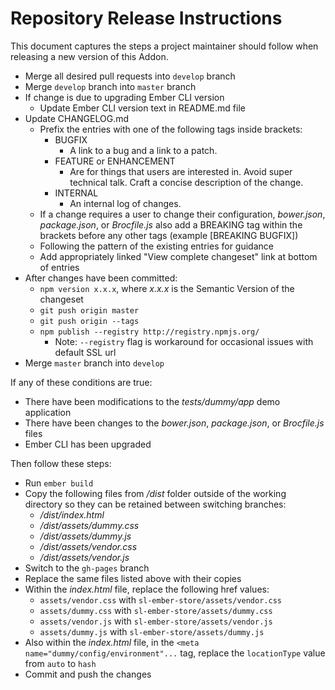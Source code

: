 # Repository Release Instructions

This document captures the steps a project maintainer should follow when releasing a new version of this Addon.

* Merge all desired pull requests into `develop` branch
* Merge `develop` branch into `master` branch
* If change is due to upgrading Ember CLI version
    * Update Ember CLI version text in README.md file
* Update CHANGELOG.md
    * Prefix the entries with one of the following tags inside brackets:
        * BUGFIX
            * A link to a bug and a link to a patch.
        * FEATURE or ENHANCEMENT
            * Are for things that users are interested in. Avoid super technical talk. Craft a concise description of the change.
        * INTERNAL
            * An internal log of changes.
    * If a change requires a user to change their configuration, *bower.json*, *package.json*, or *Brocfile.js* also add a BREAKING tag within the brackets before any other tags (example [BREAKING BUGFIX])
    * Following the pattern of the existing entries for guidance
    * Add appropriately linked "View complete changeset" link at bottom of entries
* After changes have been committed:
    * `npm version x.x.x`, where *x.x.x* is the Semantic Version of the changeset
    * `git push origin master`
    * `git push origin --tags`
    * `npm publish --registry http://registry.npmjs.org/`
        * Note: `--registry` flag is workaround for occasional issues with default SSL url
* Merge `master` branch into `develop`

If any of these conditions are true:

* There have been modifications to the *tests/dummy/app* demo application
* There have been changes to the *bower.json*, *package.json*, or *Brocfile.js* files
* Ember CLI has been upgraded

Then follow these steps:

* Run `ember build`
* Copy the following files from */dist* folder outside of the working directory so they can be retained between switching branches:
    * */dist/index.html*
    * */dist/assets/dummy.css*
    * */dist/assets/dummy.js*
    * */dist/assets/vendor.css*
    * */dist/assets/vendor.js*
* Switch to the `gh-pages` branch
* Replace the same files listed above with their copies
* Within the *index.html* file, replace the following href values:
    * `assets/vendor.css` with `sl-ember-store/assets/vendor.css`
    * `assets/dummy.css` with `sl-ember-store/assets/dummy.css`
    * `assets/vendor.js` with `sl-ember-store/assets/vendor.js`
    * `assets/dummy.js` with `sl-ember-store/assets/dummy.js`
* Also within the *index.html* file, in the `<meta name="dummy/config/environment"...` tag, replace the `locationType` value from `auto` to `hash`
* Commit and push the changes